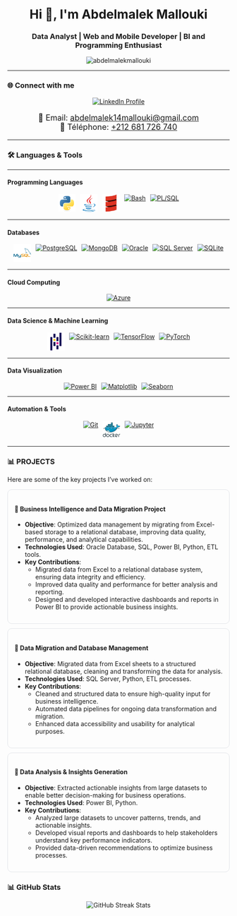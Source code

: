 <h1 align="center">Hi 👋, I'm Abdelmalek Mallouki</h1>
<h3 align="center">Data Analyst | Web and Mobile Developer | BI and Programming Enthusiast</h3>

<p align="center"> <img src="https://komarev.com/ghpvc/?username=abdelmalekmallouki&label=Profile%20views&color=0e75b6&style=flat" alt="abdelmalekmallouki" /> </p>

---

### 🌐 Connect with me
<p align="center">
  <a href="https://www.linkedin.com/in/abdelmalek-mallouki/" target="_blank">
    <img align="center" src="https://raw.githubusercontent.com/rahuldkjain/github-profile-readme-generator/master/src/images/icons/Social/linked-in-alt.svg" alt="LinkedIn Profile" height="30" width="40" />
  </a>
</p>

<p align="center" style="font-size: 18px;">
  📧 Email: <a href="mailto:abdelmalek14mallouki@gmail.com">abdelmalek14mallouki@gmail.com</a> <br>
  📱 Téléphone: <a href="tel:+212681726740">+212 681 726 740</a>
</p>

---

### 🛠️ Languages & Tools  

---

<h4 align="left">Programming Languages</h4>
<p style="display: flex; justify-content: center; flex-wrap: wrap; gap: 10px;">
  <a href="https://www.python.org" target="_blank" rel="noreferrer"><img src="https://raw.githubusercontent.com/devicons/devicon/master/icons/python/python-original.svg" alt="Python" width="40" height="40"/></a>
  <a href="https://www.java.com" target="_blank" rel="noreferrer"><img src="https://raw.githubusercontent.com/devicons/devicon/master/icons/java/java-original.svg" alt="Java" width="40" height="40"/></a>
  <a href="https://www.scala-lang.org" target="_blank" rel="noreferrer"><img src="https://raw.githubusercontent.com/devicons/devicon/master/icons/scala/scala-original.svg" alt="Scala" width="40" height="40"/></a>
  <a href="https://www.gnu.org/software/bash/" target="_blank" rel="noreferrer"><img src="https://www.vectorlogo.zone/logos/gnu_bash/gnu_bash-icon.svg" alt="Bash" width="40" height="40"/></a>
  <a href="https://www.oracle.com/database/plsql/" target="_blank" rel="noreferrer"><img src="https://oralytics.com/wp-content/uploads/2022/10/pl-sql_icon-1.png" alt="PL/SQL" width="40" height="40"/></a>
</p>

---


<h4 align="left">Databases</h4>
<p style="display: flex; justify-content: center; flex-wrap: wrap; gap: 10px;">
  <a href="https://www.mysql.com/" target="_blank" rel="noreferrer"><img src="https://raw.githubusercontent.com/devicons/devicon/master/icons/mysql/mysql-original-wordmark.svg" alt="MySQL" width="40" height="40"/></a>
  <a href="https://www.postgresql.org/" target="_blank" rel="noreferrer"><img src="https://www.vectorlogo.zone/logos/postgresql/postgresql-icon.svg" alt="PostgreSQL" width="40" height="40"/></a>
  <a href="https://www.mongodb.com/" target="_blank" rel="noreferrer"><img src="https://www.vectorlogo.zone/logos/mongodb/mongodb-icon.svg" alt="MongoDB" width="40" height="40"/></a>
  <a href="https://www.oracle.com/database/" target="_blank" rel="noreferrer"><img src="https://www.vectorlogo.zone/logos/oracle/oracle-icon.svg" alt="Oracle" width="40" height="40"/></a>
  <a href="https://www.microsoft.com/sql-server" target="_blank" rel="noreferrer"><img src="https://www.svgrepo.com/show/303229/microsoft-sql-server-logo.svg" alt="SQL Server" width="40" height="40"/></a>
  <a href="https://www.sqlite.org/" target="_blank" rel="noreferrer"><img src="https://www.vectorlogo.zone/logos/sqlite/sqlite-icon.svg" alt="SQLite" width="40" height="40"/></a>
</p>

---

<h4 align="left">Cloud Computing</h4>
<p style="display: flex; justify-content: center; flex-wrap: wrap; gap: 10px;">
  <a href="https://azure.microsoft.com/" target="_blank" rel="noreferrer"><img src="https://www.vectorlogo.zone/logos/microsoft_azure/microsoft_azure-icon.svg" alt="Azure" width="40" height="40"/></a>
</p>

---

<h4 align="left">Data Science & Machine Learning</h4>
<p style="display: flex; justify-content: center; flex-wrap: wrap; gap: 10px;">
  <a href="https://pandas.pydata.org/" target="_blank" rel="noreferrer"><img src="https://raw.githubusercontent.com/devicons/devicon/master/icons/pandas/pandas-original.svg" alt="Pandas" width="40" height="40"/></a>
  <a href="https://scikit-learn.org/" target="_blank" rel="noreferrer"><img src="https://raw.githubusercontent.com/scikit-learn/scikit-learn/main/doc/logos/scikit-learn-logo-notext.png" alt="Scikit-learn" width="40" height="40"/></a>
  <a href="https://www.tensorflow.org/" target="_blank" rel="noreferrer"><img src="https://www.vectorlogo.zone/logos/tensorflow/tensorflow-icon.svg" alt="TensorFlow" width="40" height="40"/></a>
  <a href="https://pytorch.org/" target="_blank" rel="noreferrer"><img src="https://www.vectorlogo.zone/logos/pytorch/pytorch-icon.svg" alt="PyTorch" width="40" height="40"/></a>
</p>

---

<h4 align="left">Data Visualization</h4>
<p style="display: flex; justify-content: center; flex-wrap: wrap; gap: 10px;">
  <a href="https://powerbi.microsoft.com/" target="_blank" rel="noreferrer"><img src="https://upload.wikimedia.org/wikipedia/commons/thumb/c/cf/New_Power_BI_Logo.svg/630px-New_Power_BI_Logo.svg.png" alt="Power BI" width="40" height="40"/></a>
  <a href="https://matplotlib.org/" target="_blank" rel="noreferrer"><img src="https://matplotlib.org/_static/images/logo2.svg" alt="Matplotlib" width="40" height="40"/></a>
  <a href="https://seaborn.pydata.org/" target="_blank" rel="noreferrer"><img src="https://seaborn.pydata.org/_images/logo-mark-lightbg.svg" alt="Seaborn" width="40" height="40"/></a>
</p>

---

<h4 align="left">Automation & Tools</h4>
<p style="display: flex; justify-content: center; flex-wrap: wrap; gap: 10px;">
  <a href="https://git-scm.com/" target="_blank" rel="noreferrer"><img src="https://www.vectorlogo.zone/logos/git-scm/git-scm-icon.svg" alt="Git" width="40" height="40"/></a>
  <a href="https://www.docker.com/" target="_blank" rel="noreferrer"><img src="https://raw.githubusercontent.com/devicons/devicon/master/icons/docker/docker-original-wordmark.svg" alt="Docker" width="40" height="40"/></a>
  <a href="https://jupyter.org/" target="_blank" rel="noreferrer"><img src="https://www.vectorlogo.zone/logos/jupyter/jupyter-ar21.svg" alt="Jupyter" width="80" /></a>
</p>

---

### 📊 PROJECTS  
Here are some of the key projects I’ve worked on:

<div style="border: 1px solid #e1e4e8; border-radius: 10px; padding: 15px; margin-bottom: 10px;">

  #### 🚀 **Business Intelligence and Data Migration Project**
  - **Objective**: Optimized data management by migrating from Excel-based storage to a relational database, improving data quality, performance, and analytical capabilities.
  - **Technologies Used**: Oracle Database, SQL, Power BI, Python, ETL tools.
  - **Key Contributions**:
    - Migrated data from Excel to a relational database system, ensuring data integrity and efficiency.
    - Improved data quality and performance for better analysis and reporting.
    - Designed and developed interactive dashboards and reports in Power BI to provide actionable business insights.

</div>

<div style="border: 1px solid #e1e4e8; border-radius: 10px; padding: 15px; margin-bottom: 10px;">
  
  #### 🚀 **Data Migration and Database Management**
  - **Objective**: Migrated data from Excel sheets to a structured relational database, cleaning and transforming the data for analysis.
  - **Technologies Used**: SQL Server, Python, ETL processes.
  - **Key Contributions**:
    - Cleaned and structured data to ensure high-quality input for business intelligence.
    - Automated data pipelines for ongoing data transformation and migration.
    - Enhanced data accessibility and usability for analytical purposes.

</div>

<div style="border: 1px solid #e1e4e8; border-radius: 10px; padding: 15px; margin-bottom: 10px;">
  
  #### 🚀 **Data Analysis & Insights Generation**
  - **Objective**: Extracted actionable insights from large datasets to enable better decision-making for business operations.
  - **Technologies Used**: Power BI, Python.
  - **Key Contributions**:
    - Analyzed large datasets to uncover patterns, trends, and actionable insights.
    - Developed visual reports and dashboards to help stakeholders understand key performance indicators.
    - Provided data-driven recommendations to optimize business processes.

</div>

### 📊 GitHub Stats  

<p align="center">
  <img src="https://github-readme-streak-stats.herokuapp.com/?user=abdelmalekmallouki&" alt="GitHub Streak Stats" width="50%" />
</p>
